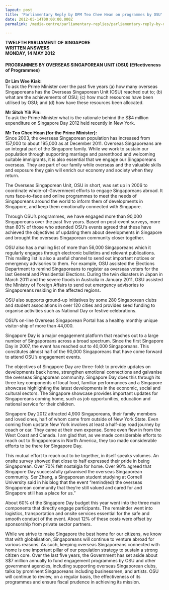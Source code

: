 ```yaml
---
layout: post
title: 'Parliamentary Reply by DPM Teo Chee Hean on programmes by OSU'
date: 2012-05-14T00:00:00.000Z
permalink: /media-centre/parliamentary-replies/parliamentary-reply-by-dpm-teo-chee-hean-on-programmes-by-osu

---
```



**TWELFTH PARLIAMENT OF SINGAPORE  
WRITTEN ANSWERS  
MONDAY, 14 MAY 2012**

#### **PROGRAMMES BY OVERSEAS SINGAPOREAN UNIT (OSU) (Effectiveness of Programmes)**

**Dr Lim Wee Kiak:**  
To ask the Prime Minister over the past five years (a) how many overseas Singaporeans has the Overseas Singaporean Unit (OSU) reached out to; (b) what are the achievements of OSU; (c) how much resources  have been utilised by OSU; and (d) how have these resources been allocated.
 
**Mr Sitoh Yih Pin:**  
To ask the Prime Minister what is the rationale behind the S$4 million expenditure on Singapore Day 2012 held recently in New York.  

**Mr Teo Chee Hean (for the Prime Minister):**    
Since 2003, the overseas Singaporean population has increased from 157,000 to about 195,000 as at December 2011. Overseas Singaporeans are an integral part of the Singapore family.  While we work to sustain our population through supporting marriage and parenthood and welcoming suitable immigrants, it is also essential that we engage our Singaporeans overseas. They are part of our family while overseas and the valuable skills and exposure they gain will enrich our economy and society when they return.

The Overseas Singaporean Unit, OSU in short, was set up in 2006 to coordinate whole-of-Government efforts to engage Singaporeans abroad. It runs face-to-face and online programmes to meet the needs of Singaporeans around the world to inform them of developments in Singapore, and keep them emotionally connected with Singapore.

Through OSU’s programmes, we have engaged more than 90,000 Singaporeans over the past five years. Based on post-event surveys, more than 80% of those who attended OSU’s events agreed that these have achieved the objectives of updating them about developments in Singapore and brought the overseas Singaporean community closer together.

OSU also has a mailing list of more than 56,000 Singaporeans which it regularly engages through electronic bulletins and relevant publications. This mailing list is also a useful channel to send out important notices or emergency advisories to them. For example, OSU assisted the Elections Department to remind Singaporeans to register as overseas voters for the last General and Presidential Elections. During the twin disasters in Japan in March 2011 and the severe floods in Australia in January 2011, OSU assisted the Ministry of Foreign Affairs to send out emergency advisories to Singaporeans residing in the affected regions.

OSU also supports ground-up initiatives by some 280 Singaporean clubs and student associations in over 120 cities and provides seed funding to organise activities such as National Day or festive celebrations.  
 
OSU’s on-line Overseas Singaporean Portal has a healthy monthly unique visitor-ship of more than 44,000.

Singapore Day is a major engagement platform that reaches out to a large number of Singaporeans across a broad spectrum.  Since the first Singapore Day in 2007, the event has reached out to 40,000 Singaporeans. This constitutes almost half of the 90,000 Singaporeans that have come forward to attend OSU’s engagement events.
 
The objectives of Singapore Day are three-fold: to provide updates on developments back home, strengthen emotional connections and galvanise the overseas Singaporean community. Singapore Day does this through its three key components of local food, familiar performances and a Singapore showcase highlighting the latest developments in the economic, social and cultural sectors. The Singapore showcase provides important updates for Singaporeans coming home, such as job opportunities, education and national service for their children.

Singapore Day 2012 attracted 4,900 Singaporeans, their family members and loved ones, half of whom came from outside of New York State. Even coming from upstate New York involves at least a half-day road journey by coach or car. They came at their own expense. Some even flew in from the West Coast and Canada.  I am glad that, as we made considerable efforts to reach out to Singaporeans in North America, they too made considerable efforts to be there for Singapore Day.

This mutual effort to reach out to be together, in itself speaks volumes. An onsite survey showed that close to half expressed their pride in being Singaporean.  Over 70% felt nostalgia for home.  Over 90% agreed that Singapore Day successfully galvanised the overseas Singaporean community.  Ser Zhang, a Singaporean student studying at Cornell University said in his blog that the event “remind(ed) the overseas Singaporean
community that they’re still valued and cared for and Singapore still has a place for us.”  

About 60% of the Singapore Day budget this year went into the three main components that directly engage participants. The remainder went into logistics, transportation and onsite services essential for the safe and smooth conduct of the event.  About 12% of these costs were offset by sponsorship from private sector partners.

While we strive to make Singapore the best home for our citizens, we know that with globalisation, Singaporeans will continue to venture abroad for various reasons. As such, keeping overseas Singaporeans connected with home is one important pillar of our population strategy to sustain a strong citizen core. Over the last five years, the Government has set aside about S$7 million annually to fund engagement programmes by OSU and other government agencies, including supporting overseas Singaporean clubs, talks by prominent Singaporeans including businessmen, and artists.  OSU will continue to review, on a regular basis, the effectiveness of its programmes and ensure fiscal prudence in achieving its mission.


